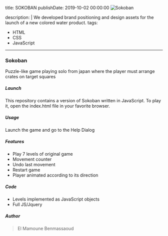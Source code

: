 
title: SOKOBAN
publishDate: 2019-10-02 00:00:00
![Sokoban](https://github.com/ElMamouneBenmassaoud/Sokoban/assets/101842968/836f6ff2-0f88-400d-bc0b-31fce49bd89f)

description: |
  We developed brand positioning and design assets for the launch
  of a new colored water product.
tags:
  - HTML
  - CSS
  - JavaScript

---

### Sokoban

Puzzle-like game playing solo from japan where the player must arrange crates on target squares

##### Launch

This repository contains a version of Sokoban written in JavaScript. To play it, open the index.html file in your
favorite browser.

##### Usage

Launch the game and go to the Help Dialog

##### Features

- Play 7 levels of original game <br>
- Movement counter<br>
- Undo last movement<br>
- Restart game<br>
- Player animated according to its direction<br>

##### Code

- Levels implemented as JavaScript objects<br>
- Full JS/Jquery

##### Author

> El Mamoune Benmassaoud
